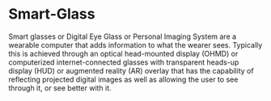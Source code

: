 # Smart-Glass
Smart glasses or Digital Eye Glass or Personal Imaging System are a wearable computer that adds information to what the wearer sees.  Typically this is achieved through an optical head-mounted display (OHMD) or computerized internet-connected glasses with transparent heads-up display (HUD) or augmented reality (AR) overlay that has the capability of reflecting projected digital images as well as allowing the user to see through it, or see better with it. 
